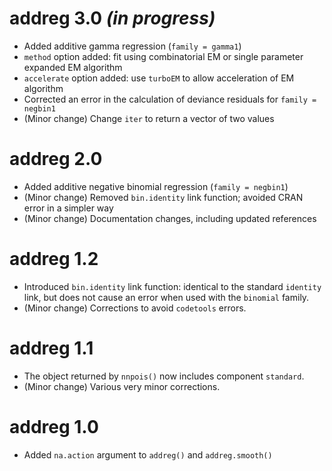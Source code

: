 # addreg 3.0 _(in progress)_
* Added additive gamma regression (`family = gamma1`)
* `method` option added: fit using combinatorial EM or single parameter expanded EM algorithm
* `accelerate` option added: use `turboEM` to allow acceleration of EM algorithm
* Corrected an error in the calculation of deviance residuals for `family = negbin1`
* (Minor change) Change `iter` to return a vector of two values

# addreg 2.0
* Added additive negative binomial regression (`family = negbin1`)
* (Minor change) Removed `bin.identity` link function; avoided CRAN error in a simpler way
* (Minor change) Documentation changes, including updated references

# addreg 1.2
* Introduced `bin.identity` link function: identical to the standard `identity` link, but does not cause an error when used with the `binomial` family.
* (Minor change) Corrections to avoid `codetools` errors.

# addreg 1.1
* The object returned by `nnpois()` now includes component `standard`.
* (Minor change) Various very minor corrections.

# addreg 1.0
* Added `na.action` argument to `addreg()` and `addreg.smooth()`